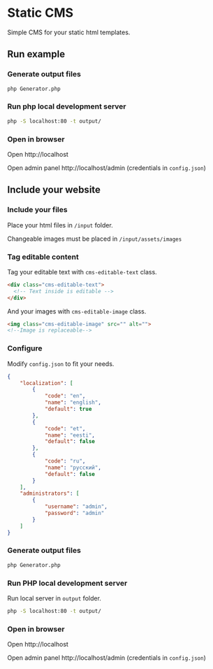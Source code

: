 # Static CMS
Simple CMS for your static html templates.
## Run example
### Generate output files
```bash
php Generator.php
```
### Run php local development server
```bash
php -S localhost:80 -t output/
```
### Open in browser
Open http://localhost

Open admin panel http://localhost/admin (credentials in `config.json`)

## Include your website
### Include your files
Place your html files in `/input` folder.

Changeable images must be placed in  `/input/assets/images`

### Tag editable content
Tag your editable text with `cms-editable-text` class.
```html
<div class="cms-editable-text">
  <!-- Text inside is editable -->
</div>
```
And your images with `cms-editable-image` class.
```html
<img class="cms-editable-image" src="" alt="">
<!--Image is replaceable-->
```
### Configure
Modify `config.json` to fit your needs.
```json
{
    "localization": [
        {
            "code": "en",
            "name": "english",
            "default": true
        },
        {
            "code": "et",
            "name": "eesti",
            "default": false
        },
        {
            "code": "ru",
            "name": "pусский",
            "default": false
        }
    ],
    "administrators": [
        {
            "username": "admin",
            "password": "admin"
        }
    ]
}
```
### Generate output files
```bash
php Generator.php
```
### Run PHP local development server
Run local server in `output` folder.
```bash
php -S localhost:80 -t output/
```
### Open in browser
Open http://localhost

Open admin panel http://localhost/admin (credentials in `config.json`)